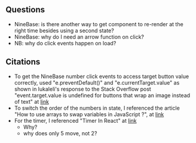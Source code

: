 ## Questions 
- NineBase: is there another way to get component to re-render at the right time besides using a second state? 
- NineBase: why do I need an arrow function on click? 
- NB: why do click events happen on load? 

## Citations
- To get the NineBase number click events to access target button value correctly, used "e.preventDefault()" and "e.currentTarget.value" as shown in lukaleli's response to the Stack Overflow post "event.target.value is undefined for buttons that wrap an image instead of text" at [link](https://stackoverflow.com/questions/45882638/event-target-value-is-undefined-for-buttons-that-wrap-an-image-instead-of-text)
- To switch the order of the numbers in state, I referenced the article "How to use arrays to swap variables in JavaScript ?", at [link](https://www.geeksforgeeks.org/how-to-use-arrays-to-swap-variables-in-javascript/)
- For the timer, I referenced "Timer In React" at [link](https://www.youtube.com/watch?v=ZDrneKwOWAg)
  - Why? 
  - why  does only 5 move, not 2? 

